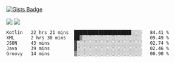

[![Gists Badge](https://badges.pufler.dev/gists/esabook)](https://gist.github.com/mine) 
<p>
<img align="center" src="https://github-readme-stats.anuraghazra1.vercel.app/api/top-langs/?username=esabook&layout=compact&theme=merko&count_private=true&langs_count=20"/>
<img align="center" src="https://github-readme-stats.anuraghazra1.vercel.app/api?username=esabook&show_icons=true&include_all_commits=true&theme=merko&count_private=true&custom_title=Github stats"/>
</p>
<!--START_SECTION:waka-->

```text
Kotlin   22 hrs 21 mins  █████████████████████░░░░   84.41 %
XML      2 hrs 30 mins   ██▒░░░░░░░░░░░░░░░░░░░░░░   09.49 %
JSON     43 mins         ▓░░░░░░░░░░░░░░░░░░░░░░░░   02.74 %
Java     39 mins         ▓░░░░░░░░░░░░░░░░░░░░░░░░   02.46 %
Groovy   14 mins         ▒░░░░░░░░░░░░░░░░░░░░░░░░   00.90 %
```

<!--END_SECTION:waka-->




<!--
**esabook/esabook** is a ✨ _special_ ✨ repository because its `README.md` (this file) appears on your GitHub profile.

Here are some ideas to get you started:

- 🔭 I’m currently working on ...
- 🌱 I’m currently learning ...
- 👯 I’m looking to collaborate on ...
- 🤔 I’m looking for help with ...
- 💬 Ask me about ...
- 📫 How to reach me: ...
- 😄 Pronouns: ...
- ⚡ Fun fact: ...
-->

